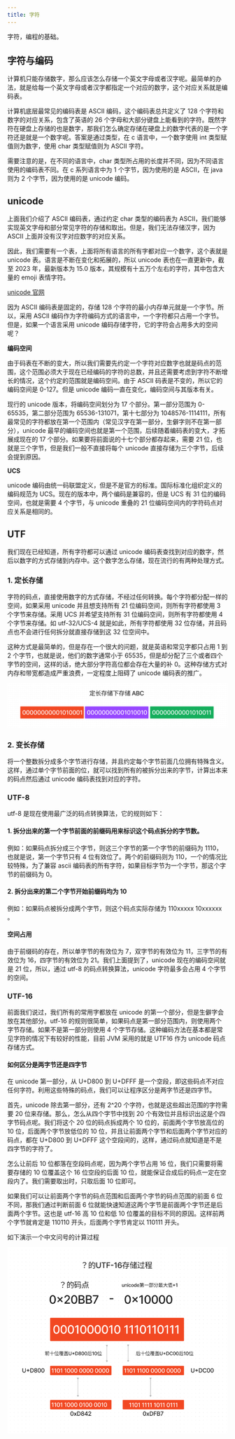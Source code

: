 ```yaml
---
title: 字符
---
```


字符，编程的基础。

## 字符与编码

计算机只能存储数字，那么应该怎么存储一个英文字母或者汉字呢。最简单的办法，就是给每一个英文字母或者汉字都指定一个对应的数字，这个对应关系就是编码表。

计算机底层最常见的编码表是 ASCII 编码，这个编码表总共定义了 128 个字符和数字的对应关系，包含了英语的 26 个字母和大部分键盘上能看到的字符。既然字符在硬盘上存储的也是数字，那我们怎么确定存储在硬盘上的数字代表的是一个字符还是就是一个数字呢。答案是通过类型，在 c 语言中，一个数字使用 int 类型赋值则为数字，使用 char 类型赋值则为 ASCII 字符。

需要注意的是，在不同的语言中，char 类型所占用的长度并不同，因为不同语言使用的编码表不同。在 c 系列语言中为 1 个字节，因为使用的是 ASCII，在 java 则为 2 个字节，因为使用的是 unicode 编码。

## unicode

上面我们介绍了 ASCII 编码表，通过约定 char 类型的编码表为 ASCII，我们能够实现英文字母和部分常见字符的存储和取出。但是，我们无法存储汉字，因为 ASCII 上面并没有汉字对应数字的对应关系。

因此，我们需要有一个表，上面将所有语言的所有字都对应一个数字，这个表就是 unicode 表。语言是不断在变化和拓展的，所以 unicode 表也在一直更新中，截至 2023 年，最新版本为 15.0 版本，其规模有十五万个左右的字符，其中包含大量的 emoji 表情字符。

[unicode 官网](https://home.unicode.org)

因为 ASCII 编码表是固定的，存储 128 个字符的最小内存单元就是一个字节。所以，采用 ASCII 编码作为字符编码方式的语言中，一个字符都只占用一个字节。但是，如果一个语言采用 unicode 编码存储字符，它的字符会占用多大的空间呢？

**编码空间**

由于码表在不断的变大，所以我们需要先约定一个字符对应数字也就是码点的范围，这个范围必须大于现在已经编码的字符的总数，并且还需要考虑到字符不断增长的情况，这个约定的范围就是编码空间。由于 ASCII 码表是不变的，所以它的编码空间是 0-127。但是 unicode 编码一直在变化，编码空间与其版本有关。

现行的 unicode 版本，将编码空间划分为 17 个部分。第一部分范围为 0-65535，第二部分范围为 65536-131071，第十七部分为 1048576-1114111，所有最常见的字符都放在第一个范围内（常见汉字在第一部分，生僻字则不在第一部分），unicode 最早的编码空间也就是第一个范围，后续随着编码表的变大，才拓展成现在的 17 个部分。如果要将前面说的十七个部分都存起来，需要 21 位，也就是三个字节，但是我们一般不直接将每个 unicode 直接存储为三个字节，后续会提到原因。

**UCS**

unicode 编码由统一码联盟定义，但是不是官方的标准。国际标准化组织定义的编码规范为 UCS。现在的版本中，两个编码是兼容的，但是 UCS 有 31 位的编码空间，也就是需要 4 个字节，与 unicode 重叠的 21 位编码空间内的字符码点对应关系是相同的。

## UTF

我们现在已经知道，所有字符都可以通过 unicode 编码表查找到对应的数字，然后以数字的方式存储到内存中。这个数字怎么存储，现在流行的有两种处理方式。

### 1. 定长存储

字符的码点，直接使用数字的方式存储，不经过任何转换。每个字符都分配一样的空间，如果采用 unicode 并且想支持所有 21 位编码空间，则所有字符都使用 3 个字节来存储。采用 UCS 并希望支持所有 31 位编码空间，则所有字符都使用 4 个字节来存储。如 utf-32/UCS-4 就是如此，所有字符都使用 32 位存储，并且码点也不会进行任何拆分就直接存储到这 32 位空间中。

这种方式是最简单的，但是存在一个很大的问题，就是英语和常见字都只占用 1 到 2 个字节，也就是说，他们的数字通常小于 65535，但是却分配了三个或者四个字节的空间，这样的话，绝大部分字符高位都会存在大量的补 0。这种存储方式对内存和带宽都造成严重浪费，一定程度上阻碍了 unicode 编码表的推广。

![utf32](./assets/utf32.png)

### 2. 变长存储

将一个整数拆分成多个字节进行存储，并且约定每个字节前面几位拥有特殊含义。这样，通过单个字节前面的位，就可以找到所有的被拆分出来的字节，计算出本来的码点然后通过 unicode 编码表找到对应的字符。

### UTF-8

utf-8 是现在使用最广泛的码点转换算法，它的规则如下：

#### 1. 拆分出来的第一个字节前面的前缀码用来标识这个码点拆分的字节数。

例如：如果码点拆分成三个字节，则这三个字节的第一个字节的前缀码为 1110，也就是说，第一个字节只有 4 位有效位了。两个的前缀码则为 110，一个的情况比较特殊，为了兼容 ascii 编码表的所有字符，如果目标字节为一个字节，那这个字节的前缀码为 0。

#### 2. 拆分出来的第二个字节开始前缀码均为 10

例如：如果码点被拆分成两个字节，则这个码点实际存储为 110xxxxx 10xxxxxx 。

#### 空间占用

由于前缀码的存在，所以单字节的有效位为 7，双字节的有效位为 11，三字节的有效位为 16，四字节的有效位为 21。我们上面提到了，unicode 现在的编码空间就是 21 位，所以，通过 utf-8 的码点转换算法，unicode 字符最多会占用 4 个字节的空间。

### UTF-16

前面我们说过，我们所有的常用字都放在 unicode 的第一个部分，但是生僻字会放在其他部分。utf-16 的规则很简单，如果码点是第一部分范围内，则使用两个字节存储。如果不是第一部分则使用 4 个字节存储。这种编码方法在基本都是常见字符的情况下有较好的性能，目前 JVM 采用的就是 UTF16 作为 unicode 码点存储方式。

#### 如何区分是两字节还是四字节

在 unicode 第一部分，从 U+D800 到 U+DFFF 是一个空段，即这些码点不对应任何字符。利用这些特殊的码点，我们可以让程序区分是两字节还是四字节。

首先，unicode 除去第一部分，还有 2^20 个字符，也就是这些超出范围的字符需要 20 位来存储。那么，怎么从四个字节中找到 20 个有效位并且标识出这是个四字节码点呢。我们将这个 20 位的码点拆成两个 10 位的，前面两个字节放高位的 10 位，后面两个字节放低位的 10 位，并且让前面两个字节和后面两个字节对应的码点，都在 U+D800 到 U+DFFF 这个空段间的，这样，通过码点就知道是不是四字节的字符了。

怎么让前后 10 位都落在空段码点呢，因为两个字节占用 16 位，我们只需要将需要存储的 10 位覆盖这个 16 位空段的后面 10 位，就能保证合成后的码点一定在空段内了。我们需要取出时，只取后面 10 位即可。

如果我们可以让前面两个字节的码点范围和后面两个字节的码点范围的前面 6 位不同，那我们通过判断前面 6 位就能快速知道这两个字节是前面两个字节还是后面两个字节。这也是 utf-16 高 10 位和低 10 位覆盖的目标不同的原因。这样前两个字节就肯定是 110110 开头，后面两个字节肯定以 110111 开头。

如下演示一个中文问号的计算过程

![utf16](./assets/utf16.png)
